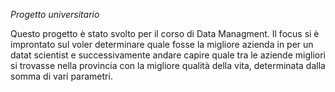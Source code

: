 *Progetto universitario*

Questo progetto è stato svolto per il corso di Data Managment. 
Il focus si è improntato sul voler determinare quale fosse la migliore azienda in per un datat scientist e successivamente andare capire quale tra le aziende migliori si trovasse nella provincia con la migliore qualità della vita, determinata dalla somma di vari parametri.
